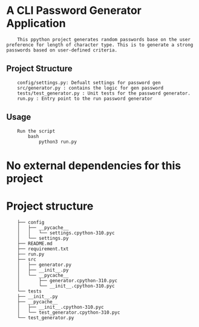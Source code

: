 # A CLI Password Generator Application

        This ppython project generates random passwords base on the user preference for length of character type. This is to generate a strong passwords based on user-defined criteria.

## Project Structure
        config/settings.py: Defualt settings for password gen
        src/generator.py : contains the logic for gen password
        tests/test_generator.py : Unit tests for the password generator.
        run.py : Entry point to the run password generator

## Usage
        Run the script
            bash
                python3 run.py

# No external dependencies for this project

# Project structure 
        
        ├── config
        │   ├── __pycache__
        │   │   └── settings.cpython-310.pyc
        │   └── settings.py
        ├── README.md
        ├── requirement.txt
        ├── run.py
        ├── src
        │   ├── generator.py
        │   ├── __init__.py
        │   └── __pycache__
        │       ├── generator.cpython-310.pyc
        │       └── __init__.cpython-310.pyc
        └── tests
        ├── __init__.py
        ├── __pycache__
        │   ├── __init__.cpython-310.pyc
        │   └── test_generator.cpython-310.pyc
        └── test_generator.py